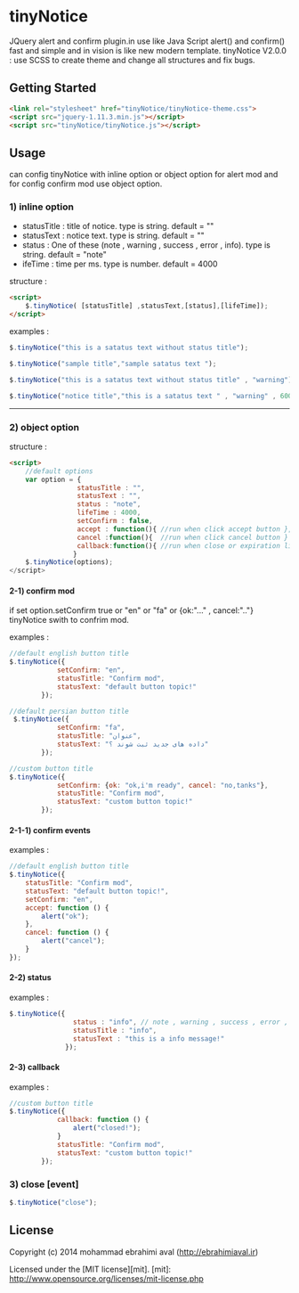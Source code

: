 # tinyNotice
JQuery alert and confirm plugin.in use like Java Script alert() and confirm() fast and simple and in vision is like new modern template.
tinyNotice V2.0.0 : use SCSS to create theme and change all structures and fix bugs.


## Getting Started
```html
<link rel="stylesheet" href="tinyNotice/tinyNotice-theme.css">
<script src="jquery-1.11.3.min.js"></script>
<script src="tinyNotice/tinyNotice.js"></script>
```


## Usage ##
can config tinyNotice with inline option or object option for alert mod and for config confirm mod use object option.

### 1) inline option ###

- statusTitle : title of notice. type is string. default = ""
- statusText  : notice text. type is string. default = ""
- status : One of these (note , warning , success , error , info). type is string. default = "note"
- ifeTime : time per ms. type is number. default = 4000

structure :
```html
<script>
    $.tinyNotice( [statusTitle] ,statusText,[status],[lifeTime]);
</script>
```

examples :
```js
$.tinyNotice("this is a satatus text without status title");
```
```js
$.tinyNotice("sample title","sample satatus text ");
```
```js
$.tinyNotice("this is a satatus text without status title" , "warning");
```
```js
$.tinyNotice("notice title","this is a satatus text " , "warning" , 6000);
```
--------------------------------------------------------------------------------

### 2) object option ###

structure :
```html
<script>
    //default options
    var option = {
                 statusTitle : "",
                 statusText : "",
                 status : "note",
                 lifeTime : 4000,
                 setConfirm : false,
                 accept : function(){ //run when click accept button },
                 cancel :function(){  //run when click cancel button }
                 callback:function(){ //run when close or expiration lifeTime}
                }
    $.tinyNotice(options);
</script>
```

#### 2-1) confirm mod ####
 if set option.setConfirm true or "en" or "fa" or {ok:"..." , cancel:".."} tinyNotice swith to confrim mod.

examples :
```js
//default english button title
$.tinyNotice({
            setConfirm: "en",
            statusTitle: "Confirm mod",
            statusText: "default button topic!"
        });
```
```js
//default persian button title
 $.tinyNotice({
            setConfirm: "fa",
            statusTitle: "عنوان",
            statusText: "داده های جدید ثبت شوند ؟"
        });
```
```js
//custom button title
$.tinyNotice({
            setConfirm: {ok: "ok,i'm ready", cancel: "no,tanks"},
            statusTitle: "Confirm mod",
            statusText: "custom button topic!"
        });
```

#### 2-1-1) confirm events ####
examples :
```js
//default english button title
$.tinyNotice({
    statusTitle: "Confirm mod",
    statusText: "default button topic!",
    setConfirm: "en",
    accept: function () {
        alert("ok");
    },
    cancel: function () {
        alert("cancel");
    }
});

```

#### 2-2) status ####
examples : 
```js
$.tinyNotice({
          	    status : "info", // note , warning , success , error , info
                statusTitle : "info",
                statusText : "this is a info message!"
              });
```

#### 2-3) callback ####
examples :
```js
//custom button title
$.tinyNotice({
            callback: function () {
                alert("closed!");
            }
            statusTitle: "Confirm mod",
            statusText: "custom button topic!"
        });
```

### 3) close [event] ###
```js
$.tinyNotice("close");
```

## License ##
Copyright (c) 2014 mohammad ebrahimi aval (http://ebrahimiaval.ir)

Licensed under the [MIT license][mit].
[mit]: http://www.opensource.org/licenses/mit-license.php
